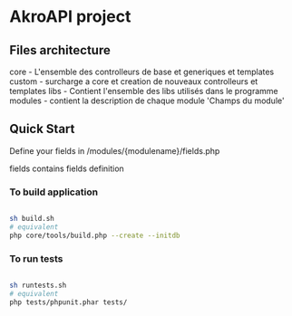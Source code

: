 # AkroAPI project

## Files architecture

core - L'ensemble des controlleurs de base et generiques et templates
custom - surcharge a core et creation de nouveaux controlleurs et templates
libs - Contient l'ensemble des libs utilisés dans le programme
modules - contient la description de chaque module 'Champs du module'

## Quick Start

Define your fields in /modules/{modulename}/fields.php

fields contains fields definition

### To build application

```bash

sh build.sh
# equivalent
php core/tools/build.php --create --initdb
```

### To run tests

```bash

sh runtests.sh
# equivalent
php tests/phpunit.phar tests/
```
